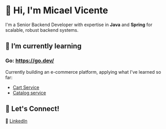 # 👋 Hi, I'm Micael Vicente  
I'm a Senior Backend Developer with expertise in **Java** and **Spring** for scalable, robust backend systems.

## 🌱 I’m currently learning
### Go: https://go.dev/
Currently building an e-commerce platform, applying what I've learned so far:
- [Cart Service](https://github.com/micael-vicente/go-e-cart)
- [Catalog service](https://github.com/micael-vicente/go-e-catalog)

## 💬 Let's Connect!  
🔗 [LinkedIn](https://www.linkedin.com/in/micael-vicente-9230328a)  


<!--
**micael-vicente/micael-vicente** is a ✨ _special_ ✨ repository because its `README.md` (this file) appears on your GitHub profile.

Here are some ideas to get you started:

- 🔭 I’m currently working on ...
- 🌱 I’m currently learning ...
- 👯 I’m looking to collaborate on ...
- 🤔 I’m looking for help with ...
- 💬 Ask me about ...
- 📫 How to reach me: ...
- 😄 Pronouns: ...
- ⚡ Fun fact: ...
-->

